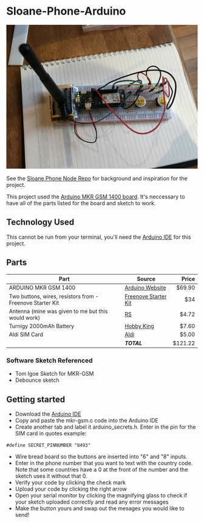 # Sloane-Phone-Arduino

![](Images/sloane-phone.JPG)

See the [Sloane Phone Node Repo](https://github.com/nikkiricks/Sloane-Phone-Node) for background and inspiration for the project.

This project used the [Arduino MKR GSM 1400 board](https://store.arduino.cc/usa/mkr-gsm-1400). It's neccessary to have all of the parts listed for the board and sketch to work.

## Technology Used

This cannot be run from your terminal, you'll need the [Arduino IDE](https://www.arduino.cc/en/main/software) for this project.

## Parts

| Part                                                      | Source                                                                                                                                                                                                                                                                                                                                                                                                                                                                              |    Price |
| --------------------------------------------------------- | ----------------------------------------------------------------------------------------------------------------------------------------------------------------------------------------------------------------------------------------------------------------------------------------------------------------------------------------------------------------------------------------------------------------------------------------------------------------------------------- | -------: |
| ARDUINO MKR GSM 1400                                      | [Arduino Website](https://store.arduino.cc/usa/mkr-gsm-1400)                                                                                                                                                                                                                                                                                                                                                                                                                        |  \$69.90 |
| Two buttons, wires, resistors from - Freenove Starter Kit | [Freenove Starter Kit](https://www.amazon.com.au/Freenove-Processing-Oscilloscope-Voltmeter-Components/dp/B0721B8228/ref=sr_1_1?keywords=freenove+arduino+uno+starter+kit&qid=1576150765&s=electronics&sr=1-1)                                                                                                                                                                                                                                                                      |     \$34 |
| Antenna (mine was given to me but this would work)        | [RS](https://au.rs-online.com/web/p/wifi-antennas/9076510?ef_id=CjwKCAjwmKLzBRBeEiwACCVihg-3Q-KJ53kU4h5uOO2kNa3vcs6J8YKZawazskT80m93cvUPBpy6LhoCbY4QAvD_BwE:G:s&s_kwcid=AL!8733!3!99325714834!!!g!443370683741!&cm_mmc=AU-PLA-DS3A-_-google-_-PLA_AU_EN_Computing_And_Peripherals-_-Keyboards_And_Mice-_-PRODUCT_GROUP&matchtype=&aud-827186183886:pla-443370683741&gclid=CjwKCAjwmKLzBRBeEiwACCVihg-3Q-KJ53kU4h5uOO2kNa3vcs6J8YKZawazskT80m93cvUPBpy6LhoCbY4QAvD_BwE&gclsrc=aw.ds) |   \$4.72 |
| Turnigy 2000mAh Battery                                   | [Hobby King](https://hobbyking.com/en_us/turnigy-2000mah-1s-1c-lipoly-w-2-pin-jst-ph-connector.html?___store=en_us)                                                                                                                                                                                                                                                                                                                                                                 |   \$7.60 |
| Aldi SIM Card                                             | [Aldi](https://www.aldimobile.com.au/checkout)                                                                                                                                                                                                                                                                                                                                                                                                                                      |   \$5.00 |
|                                                           | **_TOTAL_**                                                                                                                                                                                                                                                                                                                                                                                                                                                                         | \$121.22 |

### Software Sketch Referenced

- Tom Igoe Sketch for MKR-GSM
- Debounce sketch

## Getting started

- Download the [Arduino IDE](https://www.arduino.cc/en/main/software)
- Copy and paste the mkr-gsm.c code into the Arduino IDE
- Create another tab and label it arduino_secrets.h. Enter in the pin for the SIM card in quotes example:

```
#define SECRET_PINNUMBER "8493"
```

- Wire bread board so the buttons are inserted into "6" and "8" inputs.
- Enter in the phone number that you want to text with the country code. Note that some countries have a 0 at the front of the number and the sketch uses it without that 0.
- Verify your code by clicking the check mark
- Upload your code by clicking the right arrow
- Open your serial monitor by clicking the magnifying glass to check if your sketch uploaded correctly and read any error messages
- Make the button yours and swap out the mesages you would like to send!

